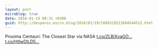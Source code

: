 ```yaml
---
layout: post
microblog: true
date: 2016-01-19 08:31 +0300
guid: http://desparoz.micro.blog/2016/01/19/t689319221604544512.html
---
```

Proxima Centauri: The Closest Star  via NASA [t.co/ZLBiXvaGO...](https://t.co/ZLBiXvaGOS) [t.co/HtIwDlLD5...](https://t.co/HtIwDlLD5c)
